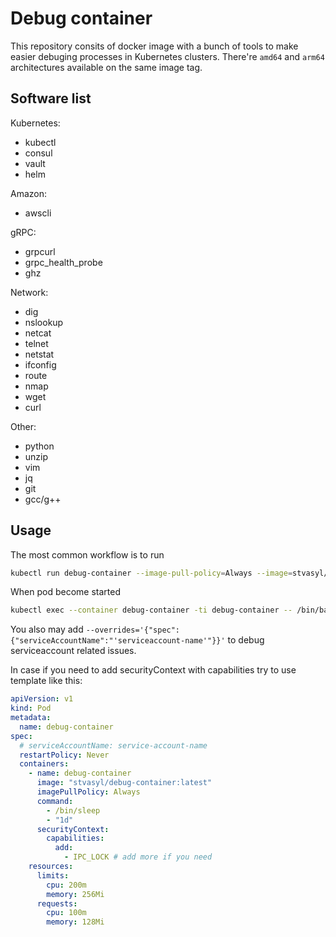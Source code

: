 # Debug container

This repository consits of docker image with a bunch of tools to make easier debuging processes in Kubernetes clusters. There're `amd64` and `arm64` architectures available on the same image tag. 

## Software list

Kubernetes:
- kubectl
- consul
- vault
- helm

Amazon:
- awscli

gRPC:
- grpcurl
- grpc_health_probe
- ghz

Network:
- dig
- nslookup
- netcat
- telnet
- netstat
- ifconfig
- route
- nmap
- wget
- curl

Other:
- python
- unzip
- vim
- jq
- git
- gcc/g++


## Usage

The most common workflow is to run 
```bash
kubectl run debug-container --image-pull-policy=Always --image=stvasyl/debug-container:latest --restart=Never -- sleep 1d
```

When pod become started
```bash
kubectl exec --container debug-container -ti debug-container -- /bin/bash
```

You also may add `--overrides='{"spec":{"serviceAccountName":"'serviceaccount-name'"}}'` to debug serviceaccount related issues.


In case if you need to add securityContext with capabilities try to use template like this:
```yaml
apiVersion: v1
kind: Pod
metadata:
  name: debug-container
spec:
  # serviceAccountName: service-account-name
  restartPolicy: Never
  containers:
    - name: debug-container
      image: "stvasyl/debug-container:latest"
      imagePullPolicy: Always
      command:
        - /bin/sleep
        - "1d"
      securityContext:
        capabilities:
          add:
            - IPC_LOCK # add more if you need
    resources:
      limits:
        cpu: 200m
        memory: 256Mi
      requests:
        cpu: 100m
        memory: 128Mi
```
